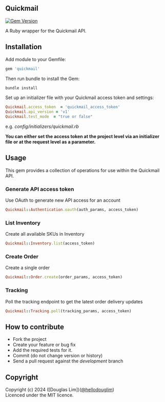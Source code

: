 ## Quickmail

[![Gem Version](https://badge.fury.io/rb/quickmail.svg)](https://badge.fury.io/rb/quickmail)

A Ruby wrapper for the Quickmail API.

## Installation

Add module to your Gemfile:

```ruby
gem 'quickmail'
```

Then run bundle to install the Gem:

```sh
bundle install
```

Set up an initializer file with your Quickmail access token and settings:

```ruby
Quickmail.access_token  = 'quickmail_access_token'
Quickmail.api_version = 'v1'
Quickmail.test_mode  = "true or false"
```
e.g. *config/initializers/quickmail.rb*

**You can either set the access token at the project level via an initializer file or at the request level 
as a parameter.**

## Usage

This gem provides a collection of operations for use within the Quickmail API. 

### Generate API access token

Use OAuth to generate new API access for an account

```ruby
Quickmail::Authentication.oauth(auth_params, access_token)
````


### List Inventory

Create all available SKUs in Inventory

```ruby
Quickmail::Inventory.list(access_token)
````

### Create Order

Create a single order

```ruby
Quickmail::Order.create(order_params, access_token)
````

### Tracking

Poll the tracking endpoint to get the latest order delivery updates

```ruby
Quickmail::Tracking.poll(tracking_params, access_token)
````

## How to contribute

* Fork the project
* Create your feature or bug fix
* Add the required tests for it.
* Commit (do not change version or history)
* Send a pull request against the *development* branch

## Copyright
Copyright (c) 2024 ([Douglas Lim])([@hellodouglim](https://twitter.com/hellodouglim))  
Licenced under the MIT licence.
